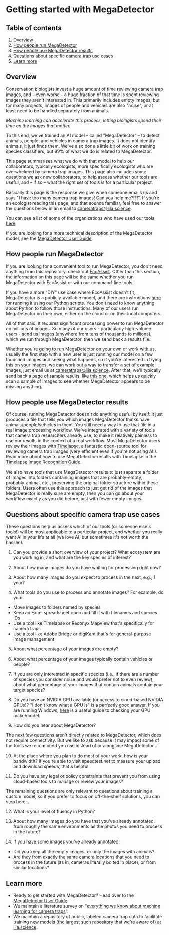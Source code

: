 # Getting started with MegaDetector

## Table of contents

1. [Overview](#overview)<br/>
2. [How people run MegaDetector](#how-people-run-megadetector)<br/>
3. [How people use MegaDetector results](#how-people-use-megadetector-results)<br/>
4. [Questions about specific camera trap use cases](#questions-about-specific-camera-trap-use-cases)<br/>
5. [Learn more](#learn-more)<br/>


## Overview

Conservation biologists invest a huge amount of time reviewing camera trap images, and &ndash; even worse &ndash; a huge fraction of that time is spent reviewing images they aren't interested in.  This primarily includes empty images, but for many projects, images of people and vehicles are also "noise", or at least need to be handled separately from animals.

*Machine learning can accelerate this process, letting biologists spend their time on the images that matter.*

To this end, we've trained an AI model &ndash; called "MegaDetector" &ndash; to detect animals, people, and vehicles in camera trap images.  It does not identify animals, it just finds them.  We've also done a little bit of work on training species classifiers, but 99% of what we do is related to MegaDetector.

This page summarizes what we do with that model to help our collaborators, typically ecologists, more specifically ecologists who are overwhelmed by camera trap images.  This page also includes some questions we ask new collaborators, to help assess whether our tools are useful, and &ndash; if so &ndash; what the right set of tools is for a particular project.

Basically this page is the response we give when someone emails us and says "I have too many camera trap images!  Can you help me?!?!".  If you're an ecologist reading this page, and that sounds familiar, feel free to answer the questions below in an email to <a href="mailto:cameratraps@lila.science">cameratraps@lila.science</a>.

You can see a list of some of the organizations who have used our tools [here](https://github.com/agentmorris/MegaDetector/?tab=readme-ov-file#who-is-using-megadetector).

If you are looking for a more technical description of the MegaDetector model, see the [MegaDetector User Guide](megadetector.md).


## How people run MegaDetector

If you are looking for a convenient tool to run MegaDetector, you don't need anything from this repository: check out [EcoAssist](https://addaxdatascience.com/ecoassist/).  Other than this section, the information on this page will be the same whether you run MegaDetector with EcoAssist or with our command-line tools.

If you have a more "DIY" use case where EcoAssist doesn't fit, MegaDetector is a publicly-available model, and there are instructions [here](https://github.com/agentmorris/MegaDetector/blob/main/megadetector.md#using-the-model) for running it using our Python scripts.  You don't need to know anything about Python to follow those instructions.  Many of our users run MegaDetector on their own, either on the cloud or on their local computers.

All of that said, it requires significant processing power to run MegaDetector on millions of images.  So many of our users - particularly high-volume users - send us images (anywhere from tens of thousands to millions), which we run through MegaDetector, then we send back a results file.

Whether you're going to run MegaDetector on your own or work with us, usually the first step with a new user is just running our model on a few thousand images and seeing what happens, so if you're interested in trying this on your images, we can work out a way to transfer a set of example images, just email us at <a href="mailto:cameratraps@lila.science">cameratraps@lila.science</a>.  After that, we'll typically send back a page of sample results, like [this one](https://lila.science/public/snapshot_safari_public/snapshot-safari-kar-2022-00-00-v5a.0.0_0.200/), which helps us quickly scan a sample of images to see whether MegaDetector appears to be missing anything.


## How people use MegaDetector results

Of course, running MegaDetector doesn't do anything useful by itself: it just produces a file that tells you which images MegaDetector thinks have animals/people/vehicles in them.  You still need a way to use that file in a real image processing workflow.  We've integrated with a variety of tools that camera trap researchers already use, to make it relatively painless to use our results in the context of a real workflow.  Most MegaDetector users review their images with <a href="http://saul.cpsc.ucalgary.ca/timelapse/">Timelapse</a>, a fantastic open-source tool for reviewing camera trap images (very efficient even if you're not using AI!).  Read more about how to use MegaDetector results with Timelapse in the [Timelapse Image Recognition Guide](https://saul.cpsc.ucalgary.ca/timelapse/uploads/Guides/TimelapseImageRecognitionGuide.pdf).

We also have tools that use MegaDetector results to just separate a folder of images into folders containing images that are probably-empty, probably-animal, etc., preserving the original folder structure within these folders.  Users often use this approach to just get rid of the images that MegaDetector is really sure are empty, then you can go about your workflow exactly as you did before, just with fewer empty images.


## Questions about specific camera trap use cases

These questions help us assess which of our tools (or someone else's tools!) will be most applicable to a particular project, and whether you really want AI in your life at all (we love AI, but sometimes it's not worth the hassle!).

1. Can you provide a short overview of your project?  What ecosystem are you working in, and what are the key species of interest?

2. About how many images do you have waiting for processing right now?

3. About how many images do you expect to process in the next, e.g., 1 year?

4. What tools do you use to process and annotate images?  For example, do you:

  - Move images to folders named by species
  - Keep an Excel spreadsheet open and fill it with filenames and species IDs
  - Use a tool like Timelapse or Reconyx MapView that's specifically for camera traps
  - Use a tool like Adobe Bridge or digiKam that's for general-purpose image management
	
5. About what percentage of your images are empty?

6. About what percentage of your images typically contain vehicles or people?

7. If you are only interested in specific species (i.e., if there are a number of species you consider noise and would prefer not to even review), about what percentage of your images that contain animals contain your target species?

8. Do you have an NVIDIA GPU available (or access to cloud-based NVIDIA GPUs)?  "I don't know what a GPU is" is a perfectly good answer.  If you are running Windows, [here](https://www.windowscentral.com/how-determine-graphics-card-windows-10) is a useful guide to checking your GPU make/model.

9. How did you hear about MegaDetector?

The next few questions aren't directly related to MegaDetector, which does not require connectivity.  But we like to ask because it may impact some of the tools we recommend you use instead of or alongside MegaDetector...

10. At the place where you plan to do most of your work, how is your bandwidth?  If you're able to visit speedtest.net to measure your upload and download speeds, that's helpful. 

11. Do you have any legal or policy constraints that prevent you from using cloud-based tools to manage or review your images?

The remaining questions are only relevant to questions about training a custom model, so if you prefer to focus on off-the-shelf solutions, you can stop here...

12. What is your level of fluency in Python?  

13. About how many images do you have that you've already annotated, from roughly the same environments as the photos you need to process in the future?

14. If you have some images you've already annotated:

  - Did you keep all the empty images, or only the images with animals?
  - Are they from exactly the same camera locations that you need to process in the future (as in, cameras literally bolted in place), or from similar locations?


## Learn more

* Ready to get started with MegaDetector?  Head over to the [MegaDetector User Guide](megadetector.md).
* We maintain a literature survey on "[everything we know about machine learning for camera traps](https://github.com/agentmorris/camera-trap-ml-survey)".
* We maintain a repository of public, labeled camera trap data to facilitate training new models (the largest such repository that we're aware of) at [lila.science](http://lila.science/datasets).
